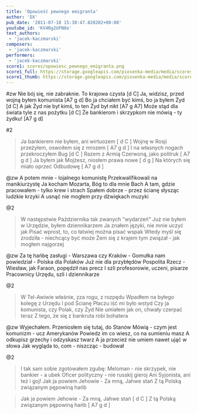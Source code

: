 ```yaml
---
title: 'Opowieść pewnego emigranta'
author: 'DX'
pub_date: '2011-07-18 15:30:47.820202+00:00'
youtube_id: 'KV4Rg2UFN0o'
text_authors:
 - 'jacek-kaczmarski'
composers:
 - 'jacek-kaczmarski'
performers:
 - 'jacek-kaczmarski'
score1: scores/opowiesc_pewnego_emigranta.png
score1_full: https://storage.googleapis.com/piosenka-media/media/scores/opowiesc_pewnego_emigranta.png
score1_thumb: https://storage.googleapis.com/piosenka-media/media/scores/opowiesc_pewnego_emigranta.png.180x0_q85_upscale.jpg
---
```


#zw
Nie bój się, nie zabraknie. To krajowa czysta [d C]
Ja, widzisz, przed wojną byłem komunista [A7 g d]
Bo ja chciałem być kimś, bo ja byłem Żyd [d C]
A jak Żyd nie był kimś, to ten Żyd był nikt [A7 g A7]
Może stąd dla świata tyle z nas pożytku [d C]
Że bankierom i skrzypkom nie mówią - ty żydku! [A7 g d]

#2
>Ja bankierem nie byłem, ani wirtuozem [ d C ]
>Wojnę w Rosji przeżyłem, oswoiłem się z mrozem [ A7 g d ]
>I na własnych nogach przekroczyłem Bug [d C ]
>Razem z Armią Czerwoną, jako politruk  [ A7 g d ]
>Ja byłem jak Mojżesz, niosłem prawa nowe [ d g ]
>Na których się miało oprzeć Odbudowę [ A7 g d ]

@zw
A potem mnie - lojalnego komunistę
Przekwalifikowali na manikiurzystę
Ja kocham Mozarta, Bóg to dla mnie Bach
A tam, gdzie pracowałem - tylko krew i strach
Spałem dobrze - przez ścianę słysząc ludzkie krzyki
A usnąć nie mogłem przy dźwiękach muzyki

@2
>W następstwie Października tak zwanych "wydarzeń"
>Już nie byłem w Urzędzie, byłem dziennikarzem
>Ja znałem języki, nie mnie uczyć jak
>Pisać wprost, to, co łatwiej można pisać wspak
>Wtedy myśl się zrodziła - niechcący być może
>Żem się z krajem tym związał - jak mogłem najgorzej

@zw
Za tę hańbę zasługi - Warszawa czy Kraków -
Gomułka nam powiedział - Polska dla Polaków
Już nie dla przybłędów Pospolita Rzecz -
Wiesław, jak Faraon, popędził nas precz
I szli profesorowie, uczeni, pisarze
Pracownicy Urzędu, szli i dziennikarze

@2
>W Tel-Awiwie właśnie, zza rogu, z rozpędu
>Wpadłem na byłego kolegę z Urzędu
>I pod Ścianę Płaczu iść mi było wstyd
>Czy ja komunista, czy Polak, czy Żyd
>Nie umiałem jak on, chwały czerpać teraz
>Z tego, że się z bankruta robi bohatera

@zw
Wyjechałem. Przeniosłem się tutaj, do Stanów
Mówią - czym jest komunizm - ucz Amerykanów
Powiedz im co wiesz, co na sumieniu masz
A odkupisz grzechy i odzyskasz twarz
A ja przecież nie umiem nawet ująć w słowa
Jak wygląda to, com - niszcząc - budował

@2
>I tak sam sobie zgotowałem zgubę:
>Meloman - nie skrzypek, nie bankier - a ubek
>Oficer polityczny - nie russkij gieroj
>Ani Syjonista, ani też i goj!
>Jak ja powiem Jehowie - Za mną, Jahwe stań
>Z tą Polską związanym pępowiną hańb

>Jak ja powiem Jehowie - Za mną, Jahwe stań [ d C ]
>Z tą Polską związanym pępowiną hańb [ A7 g d ]